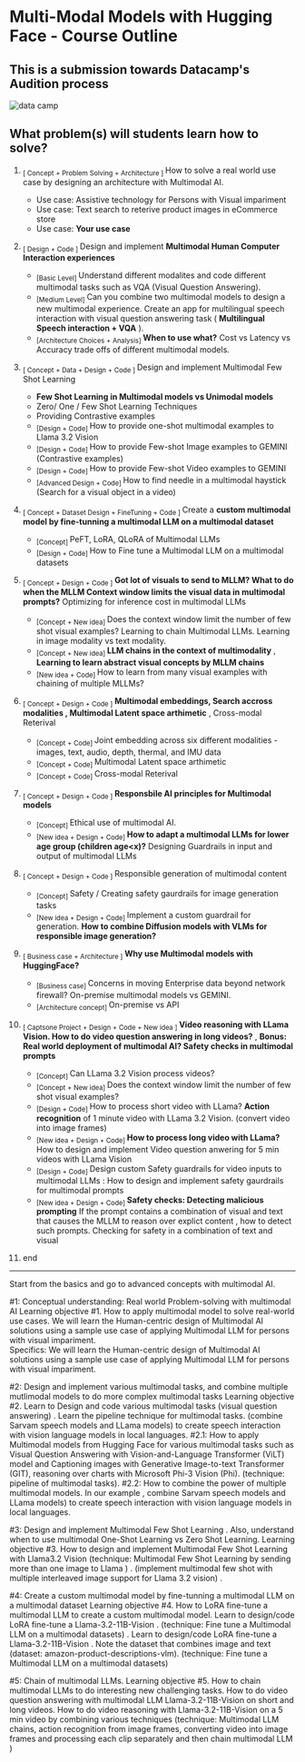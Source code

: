 # Multi-Modal Models with Hugging Face  - Course Outline

##  This is a submission towards Datacamp's Audition process
![data camp](https://assets.bitdegree.org/online-learning-platforms/storage/media/datacamp-workspace-review-logo-big.o.png)


## What problem(s) will students learn how to solve?

1. <sub>[ Concept + Problem Solving + Architecture ] </sub> How to solve a real world use case by designing an architecture with Multimodal AI.

    - Use case: Assistive technology for Persons with Visual impariment  
    - Use case: Text search to reterive product images in eCommerce store 
    - Use case: **Your use case**

2. <sub>[ Design + Code ] </sub> Design and implement **Multimodal Human Computer Interaction experiences**

    - <sub>[Basic Level] </sub> Understand different modalites and code different multimodal tasks such as VQA (Visual Question Answering).  
    - <sub>[Medium Level] </sub> Can you combine two multimodal models to design a new multimodal experience. Create an app for multilingual speech interaction with visual question answering task ( **Multilingual Speech interaction + VQA** ).
    - <sub>[Architecture Choices + Analysis] </sub> **When to use what?** Cost vs Latency vs Accuracy trade offs of different multimodal models. 

3. <sub>[ Concept + Data + Design + Code ] </sub> Design and implement Multimodal Few Shot Learning 

    -  **Few Shot Learning in Multimodal models vs Unimodal models**  
    -  Zero/ One / Few Shot Learning Techniques
    -  Providing Contrastive examples
    -  <sub>[Design + Code] </sub> How to provide one-shot multimodal examples to Llama 3.2 Vision
    -  <sub>[Design + Code] </sub> How to provide Few-shot Image examples to GEMINI  (Contrastive examples)
    -  <sub>[Design + Code] </sub> How to provide Few-shot Video examples to GEMINI
    -  <sub>[Advanced Design + Code] </sub> How to find needle in a multimodal haystick  (Search for a visual object in a video)
     
  
4.  <sub>[ Concept + Dataset Design + FineTuning + Code ] </sub> Create a **custom multimodal model by fine-tunning a multimodal LLM on a multimodal dataset**

    -  <sub>[Concept] </sub> PeFT, LoRA, QLoRA of Multimodal LLMs 
    -  <sub>[Design + Code] </sub> How to Fine tune a Multimodal LLM on a multimodal datasets


5.  <sub>[ Concept + Design + Code ] </sub> **Got lot of visuals to send to MLLM? What to do when the MLLM Context window limits the visual data in multimodal prompts?** Optimizing for inference cost in multimodal LLMs  

    -  <sub>[Concept + New idea] </sub>  Does the context window limit the number of few shot visual examples?  Learning to chain Multimodal LLMs.  Learning in image modality vs text modality.
    -  <sub>[Concept + New idea] </sub>   **LLM chains in the context of multimodality** ,  **Learning to learn abstract visual concepts by MLLM chains**
    -  <sub>[New idea + Code] </sub> How to learn from many visual examples with chaining of multiple MLLMs?


6.  <sub>[ Concept + Design + Code ] </sub> **Multimodal embeddings, Search accross modalities , Multimodal Latent space arthimetic** ,  Cross-modal Reterival 

    -  <sub>[Concept + Code] </sub>  Joint embedding across six different modalities - images, text, audio, depth, thermal, and IMU data
    -  <sub>[Concept + Code] </sub>  Multimodal Latent space arthimetic
    -  <sub>[Concept + Code] </sub>  Cross-modal Reterival 

7.  <sub>[ Concept + Design + Code ] </sub> **Responsbile AI principles for Multimodal models**   

    -  <sub>[Concept] </sub>  Ethical use of multimodal AI.    
    -  <sub>[New idea + Design + Code] </sub>  **How to adapt a multimodal LLMs for lower age group (children age<x)?**  Designing Guardrails in input and output of multimodal LLMs

8.  <sub>[ Concept + Design + Code  ] </sub> Responsible generation of multimodal content    

    -  <sub>[Concept] </sub>  Safety / Creating safety gaurdrails for image generation tasks 
    -  <sub>[New idea + Design + Code] </sub>  Implement a custom guardrail for generation. **How to combine Diffusion models with VLMs for responsible image generation?**
      
9.  <sub>[ Business case + Architecture ] </sub> **Why use Multimodal models with HuggingFace?**

    -  <sub>[Business case] </sub> Concerns in moving Enterprise data beyond network firewall? On-premise multimodal models vs GEMINI.     
    -  <sub>[Architecture concept] </sub> On-premise vs API

10.  <sub>[ Captsone Project + Design + Code + New idea ] </sub> **Video reasoning with LLama Vision. How to do video question answering in long videos?**  ,  **Bonus: Real world deployment of multimodal AI? Safety checks in multimodal prompts**

     -  <sub>[Concept] </sub>  Can LLama 3.2 Vision process videos?
     -  <sub>[Concept + New idea] </sub>  Does the context window limit the number of few shot visual examples?  
     -  <sub>[Design + Code] </sub>  How to process short video with LLama? **Action recognition** of 1 minute video with LLama 3.2 Vision.  (convert video into image frames) 
     -  <sub>[New idea + Design + Code] </sub> **How to process long video with LLama?** How to design and implement Video question anwering for 5 min videos with LLama  Vision
     -  <sub>[Design + Code] </sub>  Design custom Safety guardrails for video inputs to multimodal LLMs : How to design and implement safety gaurdrails for multimodal prompts 
     -  <sub>[New idea + Design + Code] </sub> **Safety checks: Detecting malicious prompting** If the prompt contains a combination of visual and text that causes the MLLM to reason over explict content , how to detect such prompts.    Checking for safety in a combination of text and visual

11. end 

-------

Start from the basics and go to advanced concepts with multimodal AI.  

#1:  Conceptual understanding: Real world Problem-solving with multimodal AI
Learning objective #1.  How to apply multimodal model to solve real-world use cases. We will learn the Human-centric design of Multimodal AI solutions using a sample use case of applying  Multimodal LLM for persons with  visual impariment.    
Specifics: We will learn the Human-centric design of Multimodal AI solutions using a sample use case of applying  Multimodal LLM for persons with  visual impariment.    

#2:  Design and implement various multimodal tasks, and combine multiple mutlimodal models to do more complex multimodal tasks
Learning objective #2.  Learn to Design and code various multimodal tasks (visual question answering) . Learn the pipeline technique for multimodal tasks. (combine Sarvam speech models and LLama models) to create speech interaction with vision language models in local languages. 
#2.1: How to apply Multimodal models from Hugging Face for various multimodal tasks such as Visual Question Answering with  Vision-and-Language Transformer (ViLT) model and Captioning images with Generative Image-to-text Transformer (GIT), reasoning over charts with Microsoft Phi-3 Vision (Phi).  (technique:  pipeline of multimodal tasks). 
#2.2: How to combine the power of multiple multimodal models.  In our example , combine Sarvam speech models and LLama models) to create speech interaction with vision language models in local languages. 

#3:  Design and implement Multimodal Few Shot Learning . Also, understand when to use multimodal One-Shot Learning vs Zero Shot Learning. 
Learning objective #3.  How to design and implement Multimodal Few Shot Learning with  Llama3.2 Vision (technique: Multimodal Few Shot Learning by sending more than one image to Llama )  . (implement multimodal few shot with multiple interleaved image support for Llama 3.2 vision) .    

#4:   Create a custom multimodal model by fine-tunning a multimodal LLM on a multimodal dataset
Learning objective #4.   How to LoRA fine-tune a multimodal LLM to create a custom multimodal model. Learn to design/code LoRA fine-tune a Llama-3.2-11B-Vision .  (technique: Fine tune a Multimodal LLM on a multimodal datasets) . 
Learn to design/code LoRA fine-tune a Llama-3.2-11B-Vision . Note the dataset that combines image and text (dataset: amazon-product-descriptions-vlm).  (technique: Fine tune a Multimodal LLM on a multimodal datasets)


#5:  Chain of multimodal LLMs. 
Learning objective #5. How to chain multimodal LLMs to do interesting new challenging tasks.    How to do video question answering with multimodal LLM Llama-3.2-11B-Vision on short and long videos.   How to do video reasoning with Llama-3.2-11B-Vision on a 5 min video by combining various techniques (technique: Multimodal LLM chains,  action recognition from image frames, converting video into image frames and processing each clip separately and then chain multimodal LLM ) 

